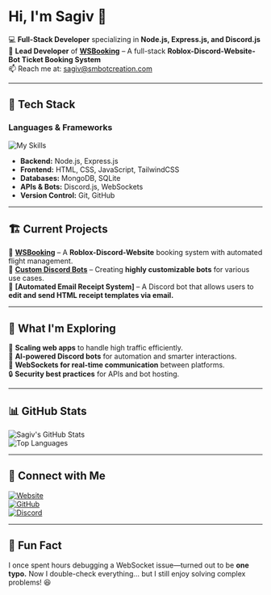 # Hi, I'm Sagiv 👋

💻 **Full-Stack Developer** specializing in **Node.js, Express.js, and Discord.js**  
🚀 **Lead Developer** of **[WSBooking](https://github.com/WolfietteStudios)** – A full-stack **Roblox-Discord-Website-Bot Ticket Booking System**  
📫 Reach me at: [sagiv@smbotcreation.com](mailto:sagiv@smbotcreation.com)  

---

## 🔧 Tech Stack  

### **Languages & Frameworks**  
![My Skills](https://skillicons.dev/icons?i=nodejs,express,discord,mongodb,sqlite,html,css,js,ts,git,github,tailwind)  

- **Backend:** Node.js, Express.js  
- **Frontend:** HTML, CSS, JavaScript, TailwindCSS  
- **Databases:** MongoDB, SQLite  
- **APIs & Bots:** Discord.js, WebSockets  
- **Version Control:** Git, GitHub  

---

## 🏗️ Current Projects  
🔹 **[WSBooking](https://github.com/WolfietteStudios)** – A **Roblox-Discord-Website** booking system with automated flight management.  
🔹 **[Custom Discord Bots](https://discord.gg/RfD8sDxF99)** – Creating **highly customizable bots** for various use cases.  
🔹 **[Automated Email Receipt System]** – A Discord bot that allows users to **edit and send HTML receipt templates via email.**  

---

## 🌱 What I'm Exploring  
🚀 **Scaling web apps** to handle high traffic efficiently.  
🤖 **AI-powered Discord bots** for automation and smarter interactions.  
📡 **WebSockets for real-time communication** between platforms.  
🔒 **Security best practices** for APIs and bot hosting.  

---

## 📊 GitHub Stats  

![Sagiv's GitHub Stats](https://github-readme-stats.vercel.app/api?username=sagiv60&show_icons=true&theme=radical)  
![Top Languages](https://github-readme-stats.vercel.app/api/top-langs/?username=sagiv60&layout=compact&theme=radical)  

---

## 📢 Connect with Me  

[![Website](https://img.shields.io/badge/Website-smbotcreation.com-blue?style=for-the-badge)](https://smbotcreation.com)  
[![GitHub](https://img.shields.io/badge/GitHub-sagiv60-black?style=for-the-badge&logo=github)](https://github.com/sagiv60)  
[![Discord](https://img.shields.io/badge/Discord-SM_Bot_Creation-5865F2?style=for-the-badge&logo=discord)](https://discord.gg/RfD8sDxF99)  

---

## 📌 Fun Fact  
I once spent hours debugging a WebSocket issue—turned out to be **one typo.** Now I double-check everything… but I still enjoy solving complex problems! 😆  
